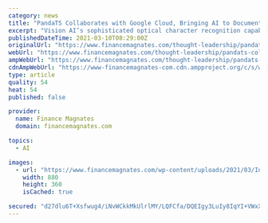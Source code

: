 ```yaml
---
category: news
title: "PandaTS Collaborates with Google Cloud, Bringing AI to Document Verification"
excerpt: "Vision AI’s sophisticated optical character recognition capabilities ... as well as providing them with a competitive advantage during busy periods. “To start with, we expect the new module to eliminate uploads that have to be manually rejected for ..."
publishedDateTime: 2021-03-10T08:29:00Z
originalUrl: "https://www.financemagnates.com/thought-leadership/pandats-collaborates-with-google-cloud-bringing-ai-to-document-verification/"
webUrl: "https://www.financemagnates.com/thought-leadership/pandats-collaborates-with-google-cloud-bringing-ai-to-document-verification/"
ampWebUrl: "https://www.financemagnates.com/thought-leadership/pandats-collaborates-with-google-cloud-bringing-ai-to-document-verification/amp/"
cdnAmpWebUrl: "https://www-financemagnates-com.cdn.ampproject.org/c/s/www.financemagnates.com/thought-leadership/pandats-collaborates-with-google-cloud-bringing-ai-to-document-verification/amp/"
type: article
quality: 54
heat: 54
published: false

provider:
  name: Finance Magnates
  domain: financemagnates.com

topics:
  - AI

images:
  - url: "https://www.financemagnates.com/wp-content/uploads/2021/03/Inside-post-header-4.jpg"
    width: 880
    height: 360
    isCached: true

secured: "d27dlu6T+Xsfwug4/iNvWCkkMkUlrlMY/LQFCfa/DQEIgy3LuIy8IqYI+VWxX+wIPmIsF7PI6UienFh50nxBLhRodegOt82Jv3Z4FVdCYkYwpPFhsosd5NhLgGQxRq5YkrZrQYYH8ztYXD8W8cvs4MgDmEOuQGXZvSj6d1BATIan9T6+nFZp0/TZdwCfeEaNbyOSbMs+eJ8Yyy6a/Q9BtF8UxUpKiXOK0/UvmoBxg8bovzHJCMiK1Y3MF2hVUuwTbTDsQa7WkETKK/x3KRF9BAEC77aMhbULMXrNox1mpaqRh5bhxOCOhaliifu0NC1wzjdixZ5ozClJeZbHbVqGPqtBB4asIwFsZPWhX/qBEnI=;qXUYD3bDHEcUZQSdemUxxA=="
---
```


